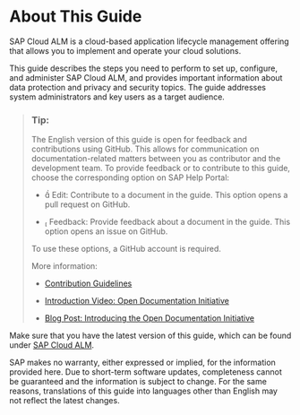 <!-- loio6720349dcc2341daa848a58270cd193c -->

<link rel="stylesheet" type="text/css" href="css/sap-icons.css"/>

# About This Guide



SAP Cloud ALM is a cloud-based application lifecycle management offering that allows you to implement and operate your cloud solutions.

This guide describes the steps you need to perform to set up, configure, and administer SAP Cloud ALM, and provides important information about data protection and privacy and security topics. The guide addresses system administrators and key users as a target audience.

> ### Tip:  
> The English version of this guide is open for feedback and contributions using GitHub. This allows for communication on documentation-related matters between you as contributor and the development team. To provide feedback or to contribute to this guide, choose the corresponding option on SAP Help Portal:
> 
> -   <span class="SAP-icons"></span> Edit: Contribute to a document in the guide. This option opens a pull request on GitHub.
> 
> -   <span class="SAP-icons"></span> Feedback: Provide feedback about a document in the guide. This option opens an issue on GitHub.
> 
> 
> To use these options, a GitHub account is required.
> 
> More information:
> 
> -   [Contribution Guidelines](https://help.sap.com/docs/open-documentation-initiative/contribution-guidelines/readme.html)
> 
> -   [Introduction Video: Open Documentation Initiative](https://www.youtube.com/watch?v=DwxrZ6ET3Yc)
> 
> -   [Blog Post: Introducing the Open Documentation Initiative](https://blogs.sap.com/2021/05/20/introducing-the-open-documentation-initiative/)

Make sure that you have the latest version of this guide, which can be found under [SAP Cloud ALM](https://help.sap.com/viewer/p/CALM).

SAP makes no warranty, either expressed or implied, for the information provided here. Due to short-term software updates, completeness cannot be guaranteed and the information is subject to change. For the same reasons, translations of this guide into languages other than English may not reflect the latest changes.

